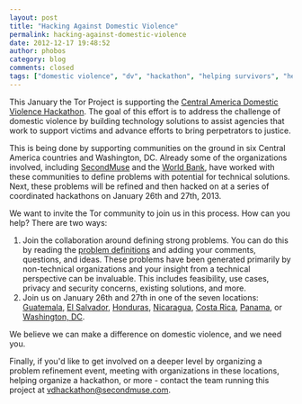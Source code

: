 ```yaml
---
layout: post
title: "Hacking Against Domestic Violence"
permalink: hacking-against-domestic-violence
date: 2012-12-17 19:48:52
author: phobos
category: blog
comments: closed
tags: ["domestic violence", "dv", "hackathon", "helping survivors", "helping victims", "ipv", "nnedv", "secondmuse", "tor", "world bank"]
---
```


This January the Tor Project is supporting the [Central America Domestic Violence Hackathon](http://vdhackathon.org). The goal of this effort is to address the challenge of domestic violence by building technology solutions to assist agencies that work to support victims and advance efforts to bring perpetrators to justice.

This is being done by supporting communities on the ground in six Central America countries and Washington, DC. Already some of the organizations involved, including [SecondMuse](http://secondmuse.com) and the [World Bank](http://worldbank.org), have worked with these communities to define problems with potential for technical solutions. Next, these problems will be refined and then hacked on at a series of coordinated hackathons on January 26th and 27th, 2013.

We want to invite the Tor community to join us in this process. How can you help? There are two ways:

1.  Join the collaboration around defining strong problems. You can do this by reading the [problem definitions](http://vdhackathon.pbworks.com/w/page/61682446/FrontPage) and adding your comments, questions, and ideas. These problems have been generated primarily by non-technical organizations and your insight from a technical perspective can be invaluable. This includes feasibility, use cases, privacy and security concerns, existing solutions, and more.
2.  Join us on January 26th and 27th in one of the seven locations: [Guatemala](http://www.eventbrite.com/event/4680867601), [El Salvador](http://www.eventbrite.com/event/4680929787), [Honduras](http://www.eventbrite.com/event/4680947841), [Nicaragua](http://www.eventbrite.com/event/4680961883), [Costa Rica](http://www.eventbrite.com/event/4680917751), [Panama](http://www.eventbrite.com/event/4680981943), or [Washington, DC](http://www.eventbrite.com/event/4680815445).

We believe we can make a difference on domestic violence, and we need you.

Finally, if you'd like to get involved on a deeper level by organizing a problem refinement event, meeting with organizations in these locations, helping organize a hackathon, or more - contact the team running this project at [vdhackathon@secondmuse.com](mailto:vdhackathon@secondmuse.com).

